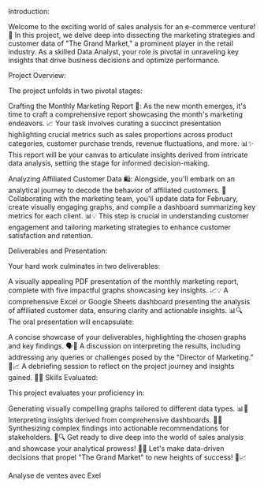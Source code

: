 Introduction:

Welcome to the exciting world of sales analysis for an e-commerce venture! 🚀 In this project, we delve deep into dissecting the marketing strategies and customer data of "The Grand Market," a prominent player in the retail industry. As a skilled Data Analyst, your role is pivotal in unraveling key insights that drive business decisions and optimize performance.

Project Overview:

The project unfolds in two pivotal stages:

Crafting the Monthly Marketing Report 📅: As the new month emerges, it's time to craft a comprehensive report showcasing the month's marketing endeavors. 📈 Your task involves curating a succinct presentation highlighting crucial metrics such as sales proportions across product categories, customer purchase trends, revenue fluctuations, and more. 📊✨ This report will be your canvas to articulate insights derived from intricate data analysis, setting the stage for informed decision-making.

Analyzing Affiliated Customer Data 🛍️: Alongside, you'll embark on an analytical journey to decode the behavior of affiliated customers. 🧐 Collaborating with the marketing team, you'll update data for February, create visually engaging graphs, and compile a dashboard summarizing key metrics for each client. 📊💡 This step is crucial in understanding customer engagement and tailoring marketing strategies to enhance customer satisfaction and retention.

Deliverables and Presentation:

Your hard work culminates in two deliverables:

A visually appealing PDF presentation of the monthly marketing report, complete with five impactful graphs showcasing key insights. 📈💡 A comprehensive Excel or Google Sheets dashboard presenting the analysis of affiliated customer data, ensuring clarity and actionable insights. 📊🔍 The oral presentation will encapsulate:

A concise showcase of your deliverables, highlighting the chosen graphs and key findings. 🗣️💬 A discussion on interpreting the results, including addressing any queries or challenges posed by the "Director of Marketing." 🤔📈 A debriefing session to reflect on the project journey and insights gained. 📝🔄 Skills Evaluated:

This project evaluates your proficiency in:

Generating visually compelling graphs tailored to different data types. 📊👀 Interpreting insights derived from comprehensive dashboards. 🧠💡 Synthesizing complex findings into actionable recommendations for stakeholders. 💼🔍 Get ready to dive deep into the world of sales analysis and showcase your analytical prowess! 🌟💼 Let's make data-driven decisions that propel "The Grand Market" to new heights of success! 🚀📈

Analyse de ventes avec Exel


